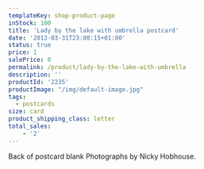 ```yaml
---
templateKey: shop-product-page
inStock: 100
title: 'Lady by the lake with umbrella postcard'
date: '2013-03-31T23:00:15+01:00'
status: true
price: 1
salePrice: 0
permalink: /product/lady-by-the-lake-with-umbrella
description: ''
productId: '2235'
productImage: "/img/default-image.jpg"
tags:
  - postcards
size: card
product_shipping_class: letter
total_sales:
    - '2'
---
```

Back of postcard blank Photographs by Nicky Hobhouse.